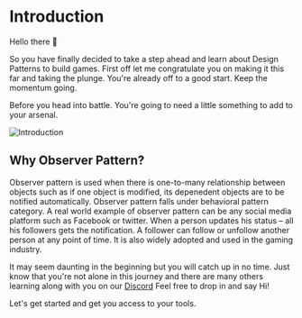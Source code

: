 # Introduction

Hello there 👋 

So you have finally decided to take a step ahead and learn about Design Patterns to build games. First off let me congratulate you on making it this far and taking the plunge. You're already off to a good start. Keep the momentum going.

Before you head into battle. You're going to need a little something to add to your arsenal.

![Introduction](https://media.giphy.com/media/46zr6Ka7bUtFoc0uHZ/giphy.gif)

## **Why Observer Pattern?**

Observer pattern is used when there is one-to-many relationship between objects such as if one object is modified, its depenedent objects are to be notified automatically. Observer pattern falls under behavioral pattern category.
A real world example of observer pattern can be any social media platform such as Facebook or twitter. When a person updates his status – all his followers gets the notification. A follower can follow or unfollow another person at any point of time.
It is also widely adopted and used in the gaming industry.

It may seem daunting in the beginning but you will catch up in no time. Just know that you're not alone in this journey and there are many others learning along with you on our [Discord](https://discord.com/invite/R4hfXhsWjN) Feel free to drop in and say Hi!

Let's get started and get you access to your tools.
